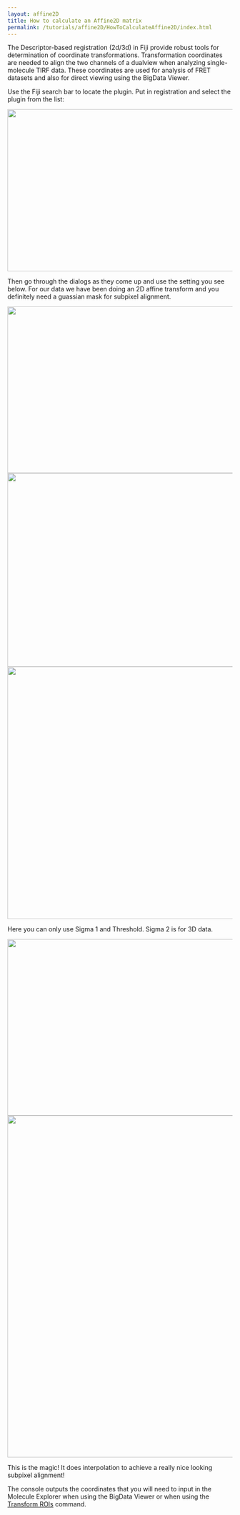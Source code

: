 ```yaml
---
layout: affine2D
title: How to calculate an Affine2D matrix
permalink: /tutorials/affine2D/HowToCalculateAffine2D/index.html
---
```


The Descriptor-based registration (2d/3d) in Fiji provide robust tools for determination of coordinate transformations. Transformation coordinates are needed to align the two channels of a dualview when analyzing single-molecule TIRF data. These coordinates are used for analysis of FRET datasets and also for direct viewing using the BigData Viewer.

Use the Fiji search bar to locate the plugin. Put in registration and select the plugin from the list:

<img height='363' src='{{site.baseurl}}/tutorials/img/search.png' width='708' />

Then go through the dialogs as they come up and use the setting you see below. For our data we have been doing an 2D affine transform and you definitely need a guassian mask for subpixel alignment.

<img height='373' src='{{site.baseurl}}/tutorials/img/dialog1.png' width='705' />

<img height='434' src='{{site.baseurl}}/tutorials/img/dialog2.png' width='702' />

<img height='565' src='{{site.baseurl}}/tutorials/img/dialog3.png' width='702' />

Here you can only use Sigma 1 and Threshold. Sigma 2 is for 3D data.

<img height='395' src='{{site.baseurl}}/tutorials/img/dialog4.png' width='702' />

<img height='766' src='{{site.baseurl}}/tutorials/img/dialog5.png' width='946' />

This is the magic! It does interpolation to achieve a really nice looking subpixel alignment!

The console outputs the coordinates that you will need to input in the Molecule Explorer when using the BigData Viewer or when using the [Transform ROIs](https://duderstadt-lab.github.io/mars-docs/docs/roi/TransformROIs/) command.
